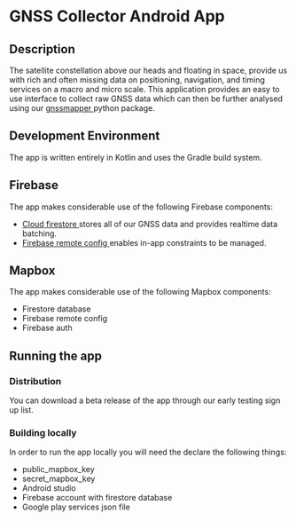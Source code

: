 <h1>GNSS Collector Android App</h1>

<h2>Description</h2>
The satellite constellation above our heads and floating in space, provide us with rich and often missing data on positioning, navigation, and timing services on a macro and micro scale. This application provides an easy to use interface to collect raw GNSS data which can then be further analysed using our <a href="https://github.com/Indicative-Data-Science/gnssmapper"> gnssmapper </a> python package.

<h2>Development Environment</h2>
The app is written entirely in Kotlin and uses the Gradle build system.

<h2>Firebase</h2>
The app makes considerable use of the following Firebase components:

<ul>
  <li> <a href=""> Cloud firestore </a> stores all of our GNSS data and provides realtime data batching. </li>
  <li> <a href=""> Firebase remote config </a> enables in-app constraints to be managed.</li>
</ul>

<h2>Mapbox</h2>
The app makes considerable use of the following Mapbox components:
<ul>
  <li> Firestore database </li>
  <li> Firebase remote config </li>
  <li> Firebase auth </li>
</ul>

<h2>Running the app</h2>
<h3> Distribution </h3>
You can download a beta release of the app through our early testing sign up list.
<h3> Building locally </h3>
In order to run the app locally you will need the declare the following things:
<ul>
  <li> public_mapbox_key </li>
  <li> secret_mapbox_key </li>
  <li> Android studio </li>
  <li> Firebase account with firestore database </li>
  <li> Google play services json file </li>
</ul>
